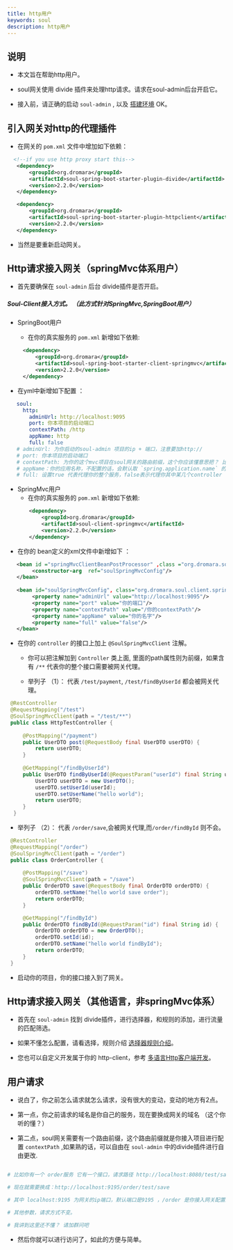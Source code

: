 ```yaml
---
title: http用户
keywords: soul
description: http用户
---
```


## 说明

* 本文旨在帮助http用户。

* soul网关使用 divide 插件来处理http请求。请求在soul-admin后台开启它。

* 接入前，请正确的启动 `soul-admin` , 以及 [搭建环境](setup.md) OK。

## 引入网关对http的代理插件

* 在网关的 `pom.xml` 文件中增加如下依赖：
```xml
  <!--if you use http proxy start this-->
   <dependency>
       <groupId>org.dromara</groupId>
       <artifactId>soul-spring-boot-starter-plugin-divide</artifactId>
       <version>2.2.0</version>
   </dependency>

   <dependency>
       <groupId>org.dromara</groupId>
       <artifactId>soul-spring-boot-starter-plugin-httpclient</artifactId>
       <version>2.2.0</version>
   </dependency>
```

* 当然是要重新启动网关。

## Http请求接入网关（springMvc体系用户）

* 首先要确保在 `soul-admin` 后台 divide插件是否开启。

##### Soul-Client接入方式。 （此方式针对SpringMvc,SpringBoot用户）

* SpringBoot用户
  
   * 在你的真实服务的 `pom.xml` 新增如下依赖: 
```xml
     <dependency>
         <groupId>org.dromara</groupId>
         <artifactId>soul-spring-boot-starter-client-springmvc</artifactId>
         <version>2.2.0</version>
     </dependency>
 ```
   * 在yml中新增如下配置 ：  
```yaml
   soul:
     http:
       adminUrl: http://localhost:9095
       port: 你本项目的启动端口
       contextPath: /http
       appName: http
       full: false  
   # adminUrl: 为你启动的soul-admin 项目的ip + 端口，注意要加http://
   # port: 你本项目的启动端口
   # contextPath: 为你的这个mvc项目在soul网关的路由前缀，这个你应该懂意思把？ 比如/order ，/product 等等，网关会根据你的这个前缀来进行路由.
   # appName：你的应用名称，不配置的话，会默认取 `spring.application.name` 的值
   # full: 设置true 代表代理你的整个服务，false表示代理你其中某几个controller
   ``` 
 * SpringMvc用户 
   * 在你的真实服务的 `pom.xml` 新增如下依赖: 
```xml
       <dependency>
           <groupId>org.dromara</groupId>
           <artifactId>soul-client-springmvc</artifactId>
           <version>2.2.0</version>
       </dependency>
 ```     
  * 在你的 bean定义的xml文件中新增如下 ：   
 ```xml
    <bean id ="springMvcClientBeanPostProcessor" ,class ="org.dromara.soul.client.springmvc.init.SpringMvcClientBeanPostProcessor">
         <constructor-arg  ref="soulSpringMvcConfig"/>
    </bean>
    
    <bean id="soulSpringMvcConfig", class="org.dromara.soul.client.springmvc.config.SoulSpringMvcConfig">
         <property name="adminUrl" value="http://localhost:9095"/>
         <property name="port" value="你的端口"/>
         <property name="contextPath" value="/你的contextPath"/>
         <property name="appName" value="你的名字"/>
         <property name="full" value="false"/>
    </bean>
   ``` 
* 在你的 `controller` 的接口上加上 `@SoulSpringMvcClient` 注解。
  
   * 你可以把注解加到 `Controller` 类上面, 里面的path属性则为前缀，如果含有 `/**` 代表你的整个接口需要被网关代理。
  
   * 举列子 （1）： 代表 `/test/payment`, `/test/findByUserId` 都会被网关代理。
   
 ```java
  @RestController
  @RequestMapping("/test")
  @SoulSpringMvcClient(path = "/test/**")
  public class HttpTestController {
      
      @PostMapping("/payment")
      public UserDTO post(@RequestBody final UserDTO userDTO) {
          return userDTO;
      }
   
      @GetMapping("/findByUserId")
      public UserDTO findByUserId(@RequestParam("userId") final String userId) {
          UserDTO userDTO = new UserDTO();
          userDTO.setUserId(userId);
          userDTO.setUserName("hello world");
          return userDTO;
      }      
   }
   ```
   * 举列子 （2）： 代表 `/order/save`,会被网关代理,而`/order/findById` 则不会。
   
 ```java
  @RestController
  @RequestMapping("/order")
  @SoulSpringMvcClient(path = "/order")
  public class OrderController {
  
      @PostMapping("/save")
      @SoulSpringMvcClient(path = "/save")
      public OrderDTO save(@RequestBody final OrderDTO orderDTO) {
          orderDTO.setName("hello world save order");
          return orderDTO;
      }
 
      @GetMapping("/findById")
      public OrderDTO findById(@RequestParam("id") final String id) {
          OrderDTO orderDTO = new OrderDTO();
          orderDTO.setId(id);
          orderDTO.setName("hello world findById");
          return orderDTO;
      }
  }
   ```

* 启动你的项目，你的接口接入到了网关。

## Http请求接入网关（其他语言，非springMvc体系）

* 首先在 `soul-admin` 找到 divide插件，进行选择器，和规则的添加，进行流量的匹配筛选。

* 如果不懂怎么配置，请看选择，规则介绍 [选择器规则介绍](selector.md)。

* 您也可以自定义开发属于你的 http-client，参考 [多语言Http客户端开发](dev-client.md)。

## 用户请求

* 说白了，你之前怎么请求就怎么请求，没有很大的变动，变动的地方有2点。

* 第一点，你之前请求的域名是你自己的服务，现在要换成网关的域名 （这个你听的懂？）

* 第二点，soul网关需要有一个路由前缀，这个路由前缀就是你接入项目进行配置 `contextPath` ,如果熟的话，可以自由在 `soul-admin` 中的divide插件进行自由更改.
 
```yaml

# 比如你有一个 order服务 它有一个接口，请求路径 http://localhost:8080/test/save

# 现在就需要换成：http://localhost:9195/order/test/save

# 其中 localhost:9195 为网关的ip端口，默认端口是9195 ，/order 是你接入网关配置的 contextPath

# 其他参数，请求方式不变。

# 我讲到这里还不懂？ 请加群问吧

```
* 然后你就可以进行访问了，如此的方便与简单。
